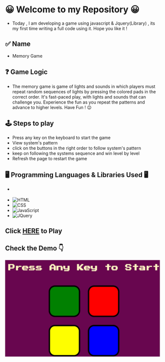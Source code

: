 # 😀 Welcome to my Repository 😀

* Today , I am developing a game using javascript & Jquery(Library) , its my first time writing a full code using it. Hope you like it !

## ✅ Name 

* Memory Game

## ❓ Game Logic 

* The memory game is game of lights and sounds in which players must repeat random sequences of lights by pressing the colored pads in the correct order. It's fast-paced play, with lights and sounds that can challenge you. Experience the fun as you repeat the patterns and advance to higher levels. Have Fun ! 😉

## 🕹️ Steps to play 

* Press any key on the keyboard to start the game
* View system's pattern 
* click on the buttons in the right order to follow system's pattern
* keep on following the systems sequence and win level by level
* Refresh the page to restart the game


## 	🖥️ Programming Languages & Libraries Used 	🖥️

* <p>
*    <img alt="HTML" src="https://img.shields.io/badge/HTML-E34F26.svg?logo=html5&logoColor=white"> <br/>
*    <img alt="CSS" src="https://img.shields.io/badge/CSS-1572B6.svg?logo=css3&logoColor=white"> <br/>
*    <img alt="JavaScript" src="https://img.shields.io/badge/JavaScript-F7DF1E.svg?logo=javascript&logoColor=black"> <br/>
*   <img alt="JQuery" src="https://img.shields.io/badge/jQuery-0769AD?style=for-the-badge&logo=jquery&logoColor=white"> 
</p>


## Click  [HERE](https://amaniabedalraheem.github.io/MemoryGame1/) to Play

## Check the Demo 👇

![Demo](images/MEMORY.gif)

